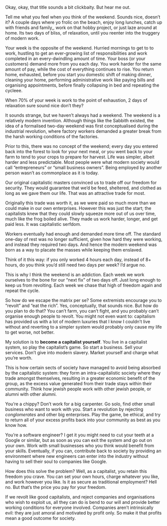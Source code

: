 Okay, okay, that title sounds a bit clickbaity. But hear me out. 

Tell me what you feel when you think of the weekend. Sounds nice, doesn’t it? A 
couple days where yo frolic on the beach, enjoy long lunches, catch up with 
friends and family,, work on that hobby project, or just laze around at home. Its 
two days of bliss, of relaxation, until you reenter into the truggery of modern work. 

Your week is the opposite of the weekend. Hurried mornings to get to to work, 
hustling to get an ever-growing list of responsibilities and work completed in 
an every-dwindling amount of time. Your boss (or your customers) demand more 
from you each day. You work harder for the same amount of pay, while the cost of 
everything continues to rise. You return home, exhausted, before you start you 
domestic shift of making dinner, cleaning your home, performing administrative 
work like paying bills and organising appointments, before finally collapsing in 
bed and repeating the cycleee.

When 70% of your week is work to the point of exhaustion, 2 days of relaxation 
sure sound nice don’t they?

It sounds strange, but we haven’t always had a weekend. The weekend is a 
relatively modern invention. Although things like the Sabbith existed, the idea 
of a formalised two-day weekend was first conceptualised during the industrial 
revolution, where factory workers demanded a greater break from the harsh 
working conditions of the factories.

Prior to this, there was no concept of the weekend; every day you entered back 
into the forest to look for your next meal, or you went back to your farm to 
tend to your crops to prepare for harvest. Life was simpler, albeit harder and 
less predictable. Most people were what modern society would call 
“entrepreneurs” or “small business owners”. Being employed by another person 
wasn’t as commonplace as it is today.

Our original capitalistic masters convinced us to trade off our freedom for 
security. They would guarantee that we’d be feed, sheltered, and clothed as long 
as we gave them our life. That was an attractive trade for most. 

Originally this trade was worth it, as we were paid so much more than we could 
make in our own enterprises. However this was just the start; the capitalists 
knew that they could slowly squeeze more out of us over time, much like the frog 
boiled alive. They made us work harder, longer, and get paid less. It was 
capitalistic serfdom.

Workers eventually had enough and demanded more time off. The standard one-day 
of rest was no longer sufficient, given how hard they were working, and instead 
they required two days. And hence the modern weekend was born as a way to 
placate the masses while keeping them enslaved.

Think of it this way: if you only worked 4 hours each day, instead of 8+ hours, 
do you think you’d still need two days per week? I’d argue no.

This is why I think the weekend is an addiction. Each week we work ourselves to 
the bone for our “next fix” of two days off. Just long enough to keep us from 
revolting. Each week we chase that high of freedom again and repeat the cycle.

So how do we escape the matrix per se? Some extremists encourage you to “revolt” 
and “eat the rich”. Yes, conceptually, that sounds nice. But how do you plan to 
do that? You can’t farm, you can’t fight, and you probably can’t organise enough 
people to revolt. You might not even want to: capitalism has provided us with a 
lot of modern luxuries that I know I couldn’t live without and reverting to a 
simpler system would probably only cause my life to get worse, not better.

My solution is to **become a capitalist yourself**. You live in a capitalist 
system, so play the capitalist’s game. So start a business. Sell your services. 
Don’t give into modern slavery. Market yourself and charge what you’re worth.

This is how certain sects of society have managed to avoid being absorbed by the 
capitalistic system: they form an intra-capitalistic society where they trade 
amongst themselves, resulting in a greater economic benefit of the group, as the 
excess value generated from their trade stays within their community. Think how 
jewish people work with other jewish people, or alumni with other alumni. 

You’re a chippy? Don’t work for a big carpenter. Go solo, find other small 
business who want to work with you. Start a revolution by rejecting 
*conglomerates* and other big enterprises. Play the game, be ethical, and try to 
return all of your excess profits back into your community as best as you know how.

You’re a software engineer? I get it you might need to cut your teeth at a 
Google or similar, but as soon as you can exit the system and go out on your 
own. Work with small businesses who you think would benefit from your skills. 
Eventually, if you can, contribute back to society by providing an environment 
where new engineers can enter into the industry without having to sell their 
soul to companies like Google.

How does this solve the problem? Well, as a capitalist, you retain this freedom 
you crave. You can set your own hours, charge whatever you like, and work 
however you like. Is it as secure as traditional employment? Hell no. But that’s 
the price you pay for your freedom.

If we revolt like good capitalists, and reject companies and organisations who 
wish to exploit us, all they can do is bend to our will and provide better 
working conditions for everyone involved. Companies aren’t intrinsically evil: 
they are just amoral and motivated by profit only. So make it that profits mean 
a good outcome for society.